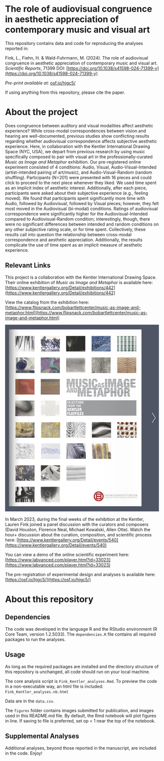 # The role of audiovisual congruence in aesthetic appreciation of contemporary music and visual art

This repository contains data and code for reproducing the analyses reported in: 

Fink, L., Fiehn, H. & Wald-Fuhrmann, M. (2024). The role of audiovisual congruence in aesthetic appreciation of contemporary music and visual art. *Scientific Reports*, 71399 DOI: [https://doi.org/10.1038/s41598-024-71399-y](https://doi.org/10.1038/s41598-024-71399-y)

*Pre-print available at:* [osf.io/hjgc5/](osf.io/hjgc5/)

If using anything from this repository, please cite the paper. 

# About the project
Does congruence between auditory and visual modalities affect aesthetic experience? While cross-modal correspondences between vision and hearing are well-documented, previous studies show conflicting results regarding whether audiovisual correspondence affects subjective aesthetic experience. Here, in collaboration with the Kentler International Drawing Space (NYC, USA), we depart from previous research by using music specifically composed to pair with visual art in the professionally-curated *Music as Image and Metaphor* exhibition. Our pre-registered online experiment consisted of 4 conditions: Audio, Visual, Audio-Visual-Intended (artist-intended pairing of art/music), and Audio-Visual-Random (random shuffling). Participants (N=201) were presented with 16 pieces and could click to proceed to the next piece whenever they liked. We used time spent as an implicit index of aesthetic interest. Additionally, after each piece, participants were asked about their subjective experience (e.g., feeling moved). We found that participants spent significantly more time with Audio, followed by Audiovisual, followed by Visual pieces; however, they felt most moved in the Audiovisual (bi-modal) conditions. Ratings of audiovisual correspondence were significantly higher for the Audiovisual-Intended compared to Audiovisual-Random condition; interestingly, though, there were no significant differences between intended and random conditions on any other subjective rating scale, or for time spent. Collectively, these results call into question the relationship between cross-modal correspondence and aesthetic appreciation. Additionally, the results complicate the use of time spent as an implicit measure of aesthetic experience. 

## Relevant Links
This project is a collaboration with the Kentler International Drawing Space. Their online exhibition of *Music as Image and Metaphor* is available here: [https://www.kentlergallery.org/Detail/exhibitions/442](https://www.kentlergallery.org/Detail/exhibitions/442)

View the catalog from the exhibition here: [https://www.flipsnack.com/bobartlettcenter/music-as-image-and-metaphor.html](https://www.flipsnack.com/bobartlettcenter/music-as-image-and-metaphor.html)

[<img src="figures/Kentler_catalog_cover.png">](https://www.flipsnack.com/bobartlettcenter/music-as-image-and-metaphor.html)

In March 2023, during the final weeks of the exhibition at the Kentler, Lauren Fink joined a panel discussion with the curators and composers (David Houston, Florence Neal, Michael Kowalski, Allen Otte). Watch the hour+ discussion about the curation, composition, and scientific process here: [https://www.kentlergallery.org/Detail/events/540](https://www.kentlergallery.org/Detail/events/540)

You can view a demo of the online scientific experiment here: [https://www.labvanced.com/player.html?id=33023](https://www.labvanced.com/player.html?id=33023)

The pre-registration of experimental design and analyses is available here: [https://osf.io/hjgc5/](https://osf.io/hjgc5/)

# About this repository

## Dependencies
The code was developed in the language R and the RStudio environment (R Core Team, version 1.2.5033). 
The `dependencies.R` file contains all required packages to run the analyses. 

## Usage
As long as the required packages are installed and the directory structure of this repository is unchanged, all code should run on your local machine. 

The core analysis script is `Fink_Kentler_analyses.Rmd`.
To preview the code in a non-executable way, an html file is included: `Fink_Kentler_analyses.nb.html`

Data are in the `data.csv`. 

The `figures` folder contains images submitted for publication, and images used in this README.md file.
By default, the Rmd notebook will plot figures in line. If saving to file is preferred, set op = 1 near the top of the notebook. 

## Supplemental Analyses
Additional analyses, beyond those reported in the manuscript, are included in the code. Enjoy!



